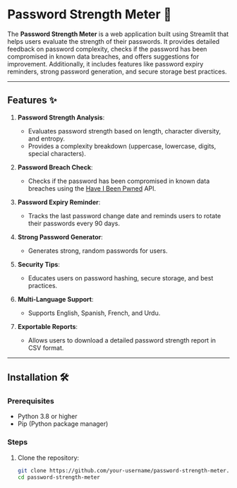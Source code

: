 # Password Strength Meter 🔐

The **Password Strength Meter** is a web application built using Streamlit that helps users evaluate the strength of their passwords. It provides detailed feedback on password complexity, checks if the password has been compromised in known data breaches, and offers suggestions for improvement. Additionally, it includes features like password expiry reminders, strong password generation, and secure storage best practices.

---

## Features ✨

1. **Password Strength Analysis**:
   - Evaluates password strength based on length, character diversity, and entropy.
   - Provides a complexity breakdown (uppercase, lowercase, digits, special characters).

2. **Password Breach Check**:
   - Checks if the password has been compromised in known data breaches using the [Have I Been Pwned](https://haveibeenpwned.com/) API.

3. **Password Expiry Reminder**:
   - Tracks the last password change date and reminds users to rotate their passwords every 90 days.

4. **Strong Password Generator**:
   - Generates strong, random passwords for users.

5. **Security Tips**:
   - Educates users on password hashing, secure storage, and best practices.

6. **Multi-Language Support**:
   - Supports English, Spanish, French, and Urdu.

7. **Exportable Reports**:
   - Allows users to download a detailed password strength report in CSV format.

---

## Installation 🛠️

### Prerequisites
- Python 3.8 or higher
- Pip (Python package manager)

### Steps
1. Clone the repository:
   ```bash
   git clone https://github.com/your-username/password-strength-meter.git
   cd password-strength-meter
